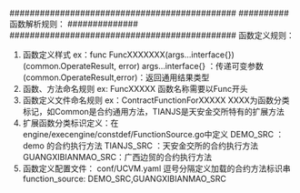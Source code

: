 #############################################
##########    函数解析规则：   ##############
#############################################
函数定义规则：
1. 函数定义样式
   ex：func FuncXXXXXXX(args...interface{})(common.OperateResult, error)
       args...interface{}          ：传递可变参数
       (common.OperateResult,error)：返回通用结果类型
2. 函数、方法命名规则
   ex: FuncXXXXX
       函数名称需要以Func开头
3. 函数定义文件命名规则
   ex：ContractFunctionForXXXXX
       XXXX为函数分类标记，如Common是合约通用方法，TIANJS是天安金交所特有的扩展方法
4. 扩展函数分类标识定义：在engine/execengine/constdef/FunctionSource.go中定义
	DEMO_SRC          ：demo 的合约执行方法
	TIANJS_SRC        ：天安金交所的合约执行方法
	GUANGXIBIANMAO_SRC：广西边贸的合约执行方法
5. 函数定义配置文件： conf/UCVM.yaml
   逗号分隔定义加载的合约方法标识串
   function_source: DEMO_SRC,GUANGXIBIANMAO_SRC

